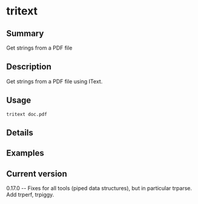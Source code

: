 # tritext

## Summary

Get strings from a PDF file

## Description

Get strings from a PDF file using IText.

## Usage

    tritext doc.pdf

## Details

## Examples

## Current version

0.17.0 -- Fixes for all tools (piped data structures), but in particular trparse. Add trperf, trpiggy.
